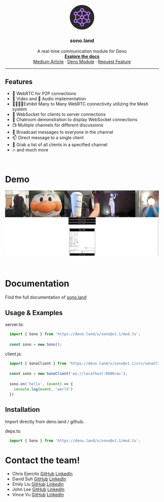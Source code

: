 <!-- PROJECT LOGO -->
<div align="center">
  <img src="./media/sono-logo.png" alt="sono.land" width="80" height="80">

  <h3 align="center">sono.land</h3>

  <p align="center">
    A real-time communication module for Deno
    <br />
    <a href="https://sono.land/"><strong>Explore the docs</strong></a>
    <br />
    <a href="https://chris-paul-ejercito.medium.com/sono-io-real-time-communication-for-deno-d325a5a29b6f">Medium Article</a>
    ·
    <a href="https://deno.land/x/sono@v1.1">Deno Module</a>
    ·
    <a href="https://github.com/oslabs-beta/sono.land/issues">Request Feature</a>
  </p>
</div>
<hr>

## Features
- 🤝 WebRTC for P2P connections
- 📸 Video and 🎤 Audio implementation
- 👨‍👩‍👧‍👦Exhibit Many to Many WebRTC connectivity utilizing the Mesh system
- 🔌 WebSocket for clients to server connections
- 💬 Chatroom demonstration to display WebSocket connections
- 📺 Multiple channels for different discussions
- 📣 Broadcast messages to everyone in the channel
- 📫 Direct message to a single client
- 📝 Grab a list of all clients in a specified channel
- 🔥 and much more

<br />

# Demo
<div align="center">

  ![test](./media/demogif.gif)

</div>
<br />

# Documentation
Find the full documentation of [sono.land](http://sono.land)

## Usage & Examples

server.ts:
```typescript
  import { Sono } from 'https://deno.land/x/sono@v1.1/mod.ts';

  const sono = new Sono();
```

client.js:
```javascript
  import { SonoClient } from 'https://deno.land/x/sono@v1.1/src/sonoClient.js';

  const sono = new SonoClient('ws://localhost:8080/ws');

  sono.on('hello', (event) => {
    console.log(event, 'world')
  })
```

  ## Installation

Import directly from deno.land / github.

deps.ts:
```typescript
  import { Sono } from 'https://deno.land/x/sono@v1.1/mod.ts';
```


# Contact the team!

- Chris Ejercito [GitHub](https://github.com/chris-paul-ejercito) [LinkedIn](https://www.linkedin.com/in/christian-paul-ejercito/)
- David Suh [GitHub](https://github.com/DavidJinSuh90) [LinkedIn](https://www.linkedin.com/in/DavidJinSuh/)
- Emily Liu [GitHub](https://github.com/a-creation) [LinkedIn](https://www.linkedin.com/in/eliu00/)
- John Lee [GitHub](https://github.com/JohnL64) [LinkedIn](https://www.linkedin.com/in/john-lee-294a38211/)
- Vince Vu [GitHub](https://github.com/vin-vu) [LinkedIn](https://www.linkedin.com/in/vince-vu-64425b1ba/)

